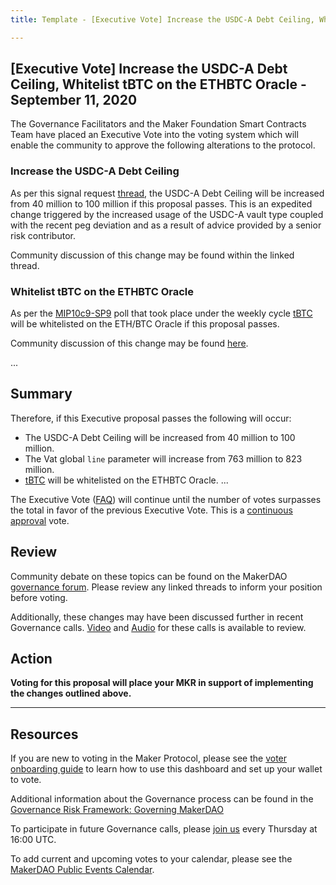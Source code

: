```yaml
---
title: Template - [Executive Vote] Increase the USDC-A Debt Ceiling, Whitelist tBTC on the ETHBTC Oracle - September 11, 2020

---
```

## [Executive Vote] Increase the USDC-A Debt Ceiling, Whitelist tBTC on the ETHBTC Oracle - September 11, 2020

The Governance Facilitators and the Maker Foundation Smart Contracts Team have placed an Executive Vote into the voting system which will enable the community to approve the following alterations to the protocol.

### Increase the USDC-A Debt Ceiling

As per this signal request [thread](https://forum.makerdao.com/t/signal-request-should-we-increase-usdc-a-debt-ceiling/4068), the USDC-A Debt Ceiling will be increased from 40 million to 100 million if this proposal passes. This is an expedited change triggered by the increased usage of the USDC-A vault type coupled with the recent peg deviation and as a result of advice provided by a senior risk contributor.

Community discussion of this change may be found within the linked thread.

### Whitelist tBTC on the ETHBTC Oracle

As per the [MIP10c9-SP9](https://vote.makerdao.com/polling-proposal/qmnmzxuxgbjx2nxqhs7hjcqhtcwsdmj8wuxywci5m7prpv) poll that took place under the weekly cycle [tBTC](https://tbtc.network/) will be whitelisted on the ETH/BTC Oracle if this proposal passes.

Community discussion of this change may be found [here](https://forum.makerdao.com/t/mip10c9-subproposal-to-whitelist-new-tbtc-oracle-access/3805).

...

## Summary

Therefore, if this Executive proposal passes the following will occur:
- The USDC-A Debt Ceiling will be increased from 40 million to 100 million.
- The Vat global `line` parameter will increase from 763 million to 823 million.
- [tBTC](https://tbtc.network/) will be whitelisted on the ETHBTC Oracle.
...

The Executive Vote ([FAQ](https://community-development.makerdao.com/makerdao-mcd-faqs/faqs#governance)) will continue until the number of votes surpasses the total in favor of the previous Executive Vote. This is a [continuous approval](https://community-development.makerdao.com/makerdao-mcd-faqs/faqs/governance#what-is-continuous-approval-voting) vote.

## Review

Community debate on these topics can be found on the MakerDAO [governance forum](https://forum.makerdao.com/). Please review any linked threads to inform your position before voting.

Additionally, these changes may have been discussed further in recent Governance calls. [Video](https://www.youtube.com/playlist?list=PLLzkWCj8ywWNq5-90-Id6VPSsrk4OWVan) and [Audio](https://soundcloud.com/makerdao/sets/governance-calls) for these calls is available to review.

## Action

**Voting for this proposal will place your MKR in support of implementing the changes outlined above.**

---

## Resources

If you are new to voting in the Maker Protocol, please see the [voter onboarding guide](https://community-development.makerdao.com/onboarding/voter-onboarding) to learn how to use this dashboard and set up your wallet to vote.

Additional information about the Governance process can be found in the [Governance Risk Framework: Governing MakerDAO](https://community-development.makerdao.com/governance/governance-risk-framework)

To participate in future Governance calls, please [join us](https://community-development.makerdao.com/governance/governance-and-risk-meetings) every Thursday at 16:00 UTC.

To add current and upcoming votes to your calendar, please see the [MakerDAO Public Events Calendar](https://calendar.google.com/calendar/embed?src=makerdao.com_3efhm2ghipksegl009ktniomdk%40group.calendar.google.com&ctz=America%2FLos_Angeles).
